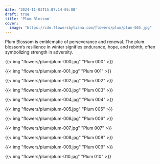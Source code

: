 ```yaml
---
date: '2024-11-03T15:07:14-05:00'
draft: true
title: 'Plum Blossom'
cover:
  image: "https://cdn.flowersbytiana.com/flowers/plum/plum-005.jpg"
---
```


Plum Blossom is emblematic of perseverance and renewal.
The plum blossom’s resilience in winter signifies endurance, hope, and rebirth, often symbolizing strength in adversity.

{{< img "flowers/plum/plum-000.jpg" "Plum 000" >}}

{{< img "flowers/plum/plum-001.jpg" "Plum 001" >}}

{{< img "flowers/plum/plum-002.jpg" "Plum 002" >}}

{{< img "flowers/plum/plum-003.jpg" "Plum 003" >}}

{{< img "flowers/plum/plum-004.jpg" "Plum 004" >}}

{{< img "flowers/plum/plum-005.jpg" "Plum 005" >}}

{{< img "flowers/plum/plum-006.jpg" "Plum 006" >}}

{{< img "flowers/plum/plum-007.jpg" "Plum 007" >}}

{{< img "flowers/plum/plum-008.jpg" "Plum 008" >}}

{{< img "flowers/plum/plum-009.jpg" "Plum 009" >}}

{{< img "flowers/plum/plum-010.jpg" "Plum 010" >}}